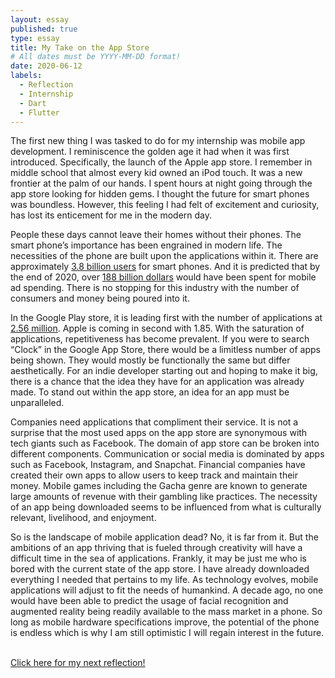 ```yaml
---
layout: essay
published: true
type: essay
title: My Take on the App Store
# All dates must be YYYY-MM-DD format!
date: 2020-06-12
labels:
  - Reflection
  - Internship
  - Dart
  - Flutter
---
```


The first new thing I was tasked to do for my internship was mobile app development. I reminiscence the golden age it had when it was first introduced. Specifically, the launch of the Apple app store. I remember in middle school that almost every kid owned an iPod touch. It was a new frontier at the palm of our hands. I spent hours at night going through the app store looking for hidden gems. I thought the future for smart phones was boundless. However, this feeling I had felt of excitement and curiosity, has lost its enticement for me in the modern day.
<br>

People these days cannot leave their homes without their phones. The smart phone’s importance has been engrained in modern life. The necessities of the phone are built upon the applications within it. There are approximately [3.8 billion users](https://www.statista.com/statistics/330695/number-of-smartphone-users-worldwide/.) for smart phones. And it is predicted that by the end of 2020, over [188 billion dollars](https://www.statista.com/statistics/303817/mobile-internet-advertising-revenue-worldwide/.) would have been spent for mobile ad spending. There is no stopping for this industry with the number of consumers and money being poured into it.
<br>  

In the Google Play store, it is leading first with the number of applications at [2.56 million](https://www.statista.com/statistics/276623/number-of-apps-available-in-leading-app-stores/). Apple is coming in second with 1.85. With the saturation of applications, repetitiveness has become prevalent. If you were to search “Clock” in the Google App Store, there would be a limitless number of apps being shown. They would mostly be functionally the same but differ aesthetically. For an indie developer starting out and hoping to make it big, there is a chance that the idea they have for an application was already made. To stand out within the app store, an idea for an app must be unparalleled.
<br>

Companies need applications that compliment their service. It is not a surprise that the most used apps on the app store are synonymous with tech giants such as Facebook. The domain of app store can be broken into different components. Communication or social media is dominated by apps such as Facebook, Instagram, and Snapchat. Financial companies have created their own apps to allow users to keep track and maintain their money. Mobile games including the Gacha genre are known to generate large amounts of revenue with their gambling like practices. The necessity of an app being downloaded seems to be influenced from what is culturally relevant, livelihood, and enjoyment.
<br>
  
So is the landscape of mobile application dead? No, it is far from it. But the ambitions of an app thriving that is fueled through creativity will have a difficult time in the sea of applications. Frankly, it may be just me who is bored with the current state of the app store. I have already downloaded everything I needed that pertains to my life. As technology evolves, mobile applications will adjust to fit the needs of humankind. A decade ago, no one would have been able to predict the usage of facial recognition and augmented reality being readily available to the mass market in a phone. So long as mobile hardware specifications improve, the potential of the phone is endless which is why I am still optimistic I will regain interest in the future.   
<br>

[Click here for my next reflection!](https://samuelcy.github.io/essays/Agile_versus_Waterfall.html)
